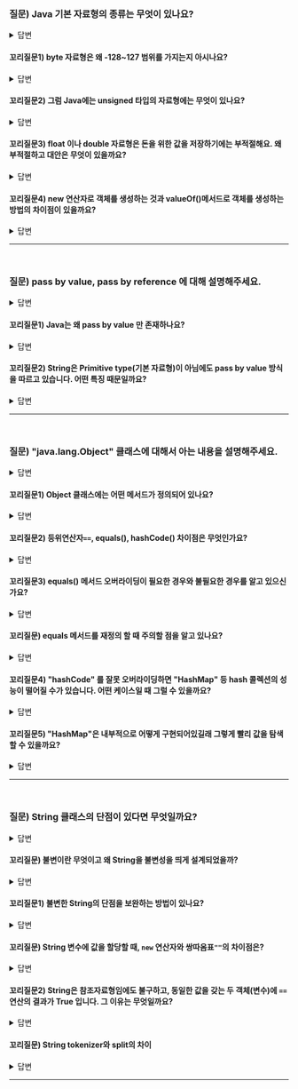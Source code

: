 ### 질문) Java 기본 자료형의 종류는 무엇이 있나요?

<details>
    <summary>답변</summary>

- 정수형 : byte, short, int, long (aka. bsil)
- 실수형 : float, double (aka. fd)
- 그 외 : boolean
![Alt text](./assets/image.png)

</details>

#### 꼬리질문1) byte 자료형은 왜 -128~127 범위를 가지는지 아시나요?

<details>
    <summary>답변</summary>

- 1byte 는 8bit
- 컴퓨터의 최소 단위 bit는 0, 1 2진수 값을 저장 가능
- 그런데, 자바의 정수형 기본 자료형은 모두 signed 타입
- 가장 첫 번째 비트는 부호를 나타내는 비트.
- 따라서 1000_0000 ~ 0111_111 &rarr; -128~127

</details>

#### 꼬리질문2) 그럼 Java에는 unsigned 타입의 자료형에는 무엇이 있나요?

<details>
    <summary>답변</summary>

- char
- 참고 링크 : [is-java-char-signed-or-unsigned-for-arithmetic](https://stackoverflow.com/questions/54924058/is-java-char-signed-or-unsigned-for-arithmetic)

</details>

#### 꼬리질문3) float 이나 double 자료형은 돈을 위한 값을 저장하기에는 부적절해요. 왜 부적절하고 대안은 무엇이 있을까요?

<details>
    <summary>답변</summary>

- BigDecimal
- 참고 링크 : [@new_wisdom/Java-BigDecimal](https://velog.io/@new_wisdom/Java-BigDecimal과-함께하는-아마찌의-너드짓)

</details>

#### 꼬리질문4) new 연산자로 객체를 생성하는 것과 valueOf()메서드로 객체를 생성하는 방법의 차이점이 있을까요?

<details>
    <summary>답변</summary>

- contents

</details>

---
</br>

### 질문) pass by value, pass by reference 에 대해 설명해주세요.

<details>
    <summary>답변</summary>
</br>

두 방식 모두 메서드를 호출할 때, 파라미터를 통해 값을 전달하는 방식.

- pass by value : 복사된 값만 전달되는 방식으로, 기본 자료형은 항상 이에 해당된다.
- pass by reference : 객체에 대한 참조가 전달되는 방식

- 그러나, Java는 모든 메서드 호출에 있어 pass by value 방식을 사용하고 있습니다.

- 참고 링크 : [Pass By Value, Pass by Reference
-항해일지:티스토리](https://internet-craft.tistory.com/2)
- 참고 링크 : [call by value vs call by reference - 유도진 | 백엔드 데브코스 2기 | 백둥이Deview 220329
](https://youtu.be/34RAc5gdl54?si=J_yTUzFxmtjXrbXG)
![](./assets/백엔드_데브코스_2기_유도진.png)

</details>

#### 꼬리질문1) Java는 왜 pass by value 만 존재하나요?

<details>
    <summary>답변</summary>

- 기본 자료형이 아닌 자료형의 경우, 주소 값을 복사하기 때문.
- 참고 링크 : [JAVA) 자바에서는 Call By Reference가 불가능 합니다.](https://shanepark.tistory.com/380)
- 참고 링크 : [Java는 Call by reference가 없다](https://deveric.tistory.com/92)

</details>

#### 꼬리질문2) String은 Primitive type(기본 자료형)이 아님에도 pass by value 방식을 따르고 있습니다. 어떤 특징 때문일까요?

<details>
    <summary>답변</summary>

- String pool을 통해 immutable로 관리되기 때문

</details>


---
</br>

### 질문) "java.lang.Object" 클래스에 대해서 아는 내용을 설명해주세요.

<details>
    <summary>답변</summary>

- 모든 클래스의 최상위 클래스 이다.
- 묵시적으로 Object 클래스를 상속받고 있다.
- Object 클래스 상속을 통해 모든 클래스의 기본적인 행동을 정의할 수 있다.

</details>

#### 꼬리질문1) Object 클래스에는 어떤 메서드가 정의되어 있나요?

<details>
    <summary>답변</summary>

- 객체 처리 메서드 :
    - `public String toString()` : 객체를 문자열로 표현. println() 메서드에 매개변수로 객체가 들어갈 경우와 객체에 `+` 연산을 수행할 경우 자동으로 `toString()` 메서드가 호출된다.
    - `public boolean equals(Object obj)`
    - hasCode()
- 쓰레드 관련 메서드 : 

</details>

#### 꼬리질문2) 등위연산자`==`, equals(), hashCode() 차이점은 무엇인가요?

<details>
    <summary>답변</summary>

- 등위 연산자 : 기본자료형을 비교할 땐 값을, 참조자료형을 비교할 땐 주소값을 비교하게 된다. &rarr; 그럼 결국 stack에 저장된 값을 비교한다는거 아닌가?
- equlas() : hasCode() 메서드를 호출하여 값을 비교한다.
- hasCode() : 객체의 주소값을 반환한다.

</details>

#### 꼬리질문3) equals() 메서드 오버라이딩이 필요한 경우와 불필요한 경우를 알고 있으신가요?

<details>
    <summary>답변</summary>

- 동일한 객체간의 (멤버변수 등) 상태 비교가 필요한 경우 오버라이딩이 필요.
- 비교를 제외한 기능위주의 클래스인 경우 오버라이딩 불필요.
    - 메서드만 있는 클래스인 경우 유틸 클래스이다. static 하게 필요한 상태를 관리하는 것이 좋다.

</details>

#### 꼬리질문) equals 메서드를 재정의 할 때 주의할 점을 알고 있나요?

<details>
    <summary>답변</summary>

- 자신과 비교할 땐 true (반사성), hasCode도 같이 재정의 해야한다.
- 그렇지 않은 경우 hash를 활용하는 자료구조에서 문제가 발생한다. 왜?
```java
@Getter
@Setter
public class SampleDto {

    public String name;

    @Override
    public boolean equals(Object o) {
        SampleDto sampleDto = (SampleDto) o;
        return Objects.equals(getName(), sampleDto.getName());
    }

    @Override
    public int hashCode() {
        return 1;
    }

}
```
```java
public class HashmapSample {
    public static void main(String[] args) {

        SampleDto aaa = new SampleDto();
        aaa.setName("c");

        SampleDto bbb = new SampleDto();
        bbb.setName("c");


        HashMap<SampleDto, String> map = new HashMap<>();
        map.put(aaa, "aaa");
        map.put(bbb, "bbb");

        for (int i = 0; i < 100; i++) {
            String result = map.get(aaa);
            System.out.println("result = " + result);
        }
    }
}
```
→ 서로 다른 객체 임에도 hashCode가 같으면서 equlas() 메소드에서 실제 메모리 주소를 비교하지 않으면, Map에서 의도한 value 를 올바르게 찾지 못한다.
+) 나중에 put한 객체를 버킷에 찾아서 반환하는가?

결론 : equals () 오버라이딩을 잘 해놓자~

</details>

#### 꼬리질문4) "hashCode" 를 잘못 오버라이딩하면 "HashMap" 등 hash 콜렉션의 성능이 떨어질 수가 있습니다. 어떤 케이스일 때 그럴 수 있을까요?

<details>
    <summary>답변</summary>

- 내용

</details>

#### 꼬리질문5) "HashMap"은 내부적으로 어떻게 구현되어있길래 그렇게 빨리 값을 탐색할 수 있을까요?

<details>
    <summary>답변</summary>

- 내용

</details>

---
</br>


### 질문) String 클래스의 단점이 있다면 무엇일까요?

<details>
    <summary>답변</summary>

- String 클래스는 불변객체 Immutable하다.
- 따라서 하나의 객체에 변경 작업이 계속되면, 변경(재할당)마다 새로운 객체를 Heap 영역의 String Pool 이라는 공간에 저장한다.        
    - 저장되는 영역은 한계가 있다.
    - JDK 1.5 부터 컴파일 과정에서 `+` 연산의 경우 StringBuilder으로 자동변환되어 성능최적화

</details>

#### 꼬리질문) 불변이란 무엇이고 왜 String을 불변성을 띄게 설계되었을까?

<details>
    <summary>답변</summary>
</br>

1) 보안

- 참고 링크 : [Oracle Java Magazine, Why is Java making so many things immutable?](https://blogs.oracle.com/javamagazine/post/java-immutable-objects-strings-date-time-records)

</details>

#### 꼬리질문1) 불변한 String의 단점을 보완하는 방법이 있나요?

<details>
    <summary>답변</summary>

StringBuffer
StringBuilder

참고 자료
- [Java Compiler Optimization for String Concatenation](https://medium.com/javarevisited/java-compiler-optimization-for-string-concatenation-7f5237e5e6ed)
- [jdk1.5에서 String 더하기의 컴파일시의 최적화](https://gist.github.com/benelog/b81b4434fb8f2220cd0e900be1634753)
- [String은 항상 StringBuilder로 변환될까?](https://siyoon210.tistory.com/160)

</details>

#### 꼬리질문) String 변수에 값을 할당할 때, `new` 연산자와 쌍따옴표`""`의 차이점은?

<details>
    <summary>답변</summary>

`new`
- 매번 heap 영역에 재생성

`""`
- 힙 영역 상수풀에서 재사용하여 불필요한 재생성 비용 X

</details>

#### 꼬리질문2) String은 참조자료형임에도 불구하고, 동일한 값을 갖는 두 객체(변수)에 `==` 연산의 결과가 True 입니다. 그 이유는 무엇일까요?

<details>
    <summary>답변</summary>

- equals()를 재정의해 주소 값이 아닌, 값을 비교하도록 구현되었기 때문
- Constant Pool
- 참고 링크 : [Java String Pool](https://junhyunny.github.io/java/java-string-pool/)


</details>

#### 꼬리질문) String tokenizer와 split의 차이

<details>
    <summary>답변</summary>

- split : 분리의 기준이 되는 대상이 포함되지 않는다.
- tokenizer : 포함된다.

참고링크 : [https://velog.io/@junho5336/String.split의-limit](https://velog.io/@junho5336/String.split%EC%9D%98-limit)

</details>

---
</br>